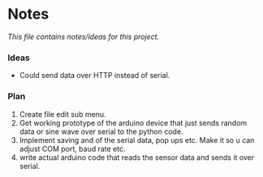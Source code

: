 # Notes
_This file contains notes/ideas for this project._

### Ideas
- Could send data over HTTP instead of serial.

### Plan
1. Create file edit sub menu.
2. Get working prototype of the arduino device that just sends random data or sine wave over serial to the python code.
3. Implement saving and of the serial data, pop ups etc. Make it so u can adjust COM port, baud rate etc.
4. write actual arduino code that reads the sensor data and sends it over serial.